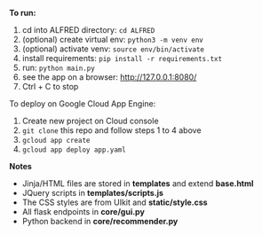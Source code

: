 **To run:**
1) cd into ALFRED directory: `cd ALFRED`
1) (optional) create virtual env: `python3 -m venv env`
1) (optional) activate venv: `source env/bin/activate`
1) install requirements: `pip install -r requirements.txt`
1) run: `python main.py`
1) see the app on a browser: http://127.0.0.1:8080/
1) Ctrl + C to stop

To deploy on Google Cloud App Engine:
1) Create new project on Cloud console
1) `git clone` this repo and follow steps 1 to 4 above 
1) `gcloud app create`
1) `gcloud app deploy app.yaml`


**Notes**
* Jinja/HTML files are stored in **templates** and extend **base.html**
* JQuery scripts in **templates/scripts.js**
* The CSS styles are from UIkit and **static/style.css**
* All flask endpoints in **core/gui.py**
* Python backend in **core/recommender.py**
  